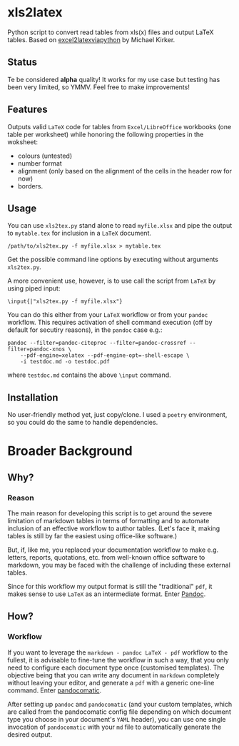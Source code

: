 # xls2latex
Python script to convert read tables from xls(x) files and output LaTeX tables.
Based on [excel2latexviapython](https://github.com/michaelkirker/excel2latexviapython) by Michael Kirker.

## Status
Te be considered **alpha** quality! It works for my use case but testing has been very limited, so YMMV.
Feel free to make improvements!

## Features
Outputs valid `LaTeX` code for tables from `Excel/LibreOffice` workbooks (one table per worksheet) while
honoring the following properties in the woksheet:
 - colours (untested)
 - number format
 - alignment (only based on the alignment of the cells in the header row for now)
 - borders.

## Usage
You can use `xls2tex.py` stand alone to read `myfile.xlsx` and pipe the output to `mytable.tex` for inclusion 
in a `LaTeX` document.

```
/path/to/xls2tex.py -f myfile.xlsx > mytable.tex
```
Get the possible command line options by executing without arguments `xls2tex.py`.

A more convenient use, however, is to use call the script from `LaTeX` by using piped input:

```
\input{|"xls2tex.py -f myfile.xlsx"}
```
You can do this either from your `LaTeX` workflow or from your `pandoc` workflow. This requires activation 
of shell command execution (off by default for secutiry reasons), in the `pandoc` case e.g.:

```
pandoc --filter=pandoc-citeproc --filter=pandoc-crossref --filter=pandoc-xnos \
    --pdf-engine=xelatex --pdf-engine-opt=-shell-escape \
    -i testdoc.md -o testdoc.pdf
```
where `testdoc.md` contains the above `\input` command.

## Installation
No user-friendly method yet, just copy/clone.
I used a `poetry` environment, so you could do the same to handle dependencies.

# Broader Background
## Why?
### Reason
The main reason for developing this script is to get around the severe limitation of markdown tables in terms of 
formatting and to automate inclusion of an effective workflow to author tables. (Let's face it, making tables is
still by far the easiest using office-like software.)

But, if, like me, you replaced your documentation workflow to make e.g. letters, reports, quotations, etc. 
from well-known office software to markdown, you may be faced with the challenge of including these external tables.

Since for this workflow my output format is still the "traditional" `pdf`, it makes sense to use `LaTeX` as an intermediate format.
Enter [Pandoc](https://pandoc.org/).

## How?
### Workflow
If you want to leverage the `markdown - pandoc LaTeX - pdf` workflow to the fullest, it is advisable to fine-tune the workflow
in such a way, that you only need to configure each document type once (customised templates). The objective being that you can
write any document in `markdown` completely without leaving your editor, and generate a `pdf` with a generic one-line command.
Enter [pandocomatic](https://github.com/htdebeer/pandocomatic).

After setting up `pandoc` and `pandocomatic` (and your custom templates, which are called from the pandocomatic config file 
depending on which document type you choose in your document's `YAML` header), you can use one single invocation of 
`pandocomatic` with your `md` file to automatically generate the desired output.
